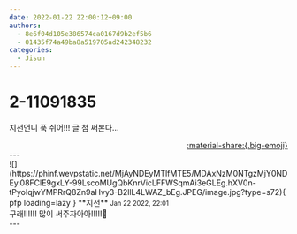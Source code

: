 ```yaml
---
date: 2022-01-22 22:00:12+09:00
authors:
  - 8e6f04d105e386574ca0167d9b2ef5b6
  - 01435f74a49ba8a519705ad242348232
categories:
  - Jisun
---
```


# 2-11091835

<div class="post-container" markdown="1">
<div class="content-container md-sidebar__scrollwrap" markdown="1">

지선언니 푹 쉬어!!! 글 첨 써본다…

</div>
</div>

<div style="text-align: right;" markdown="1">
<a href="https://weverse.io/fromis9/fanpost/2-11091835" style="text-align: right;">:material-share:{.big-emoji}</a>
</div>
---

<div class="comments-container md-sidebar__scrollwrap" markdown="1">
<div class="comment" markdown="1">
<div class='id-container' markdown="1">
![](https://phinf.wevpstatic.net/MjAyNDEyMTlfMTE5/MDAxNzM0NTgzMjY0NDEy.08FClE9gxLY-99LscoMUgQbKnrVicLFFWSqmAi3eGLEg.hXV0n-tPyoIqjwYMPRrQ8Zn9aHvy3-B2llL4LWAZ_bEg.JPEG/image.jpg?type=s72){ pfp loading=lazy }
**<span class="artist">지선</span>** <small>Jan 22 2022, 22:01</small><br>
</div>
<div class='comment-body' markdown="1">
구래!!!!!! 많이 써주자아아!!!!!👀
</div>
</div>
</div>
---
